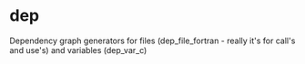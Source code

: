 dep
===

Dependency graph generators for files (dep_file_fortran - really it's for call's and use's) and variables (dep_var_c)
